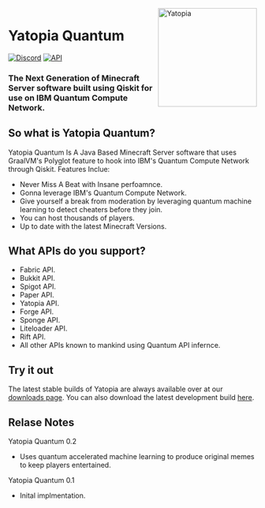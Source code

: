 <img width="200" src="https://yatopiamc.org/static/img/yatopia-shiny.gif" alt="Yatopia" align="right">
<div align="left">
<h1>Yatopia Quantum</h1>

[![Discord](https://img.shields.io/discord/342814924310970398?color=%237289DA&label=Discord&logo=discord&logoColor=white)](https://discord.io/YatopiaMC)
[![API](https://img.shields.io/website?down_color=lightgrey&down_message=offline&label=API&up_color=green&up_message=online&url=http%3A%2F%2Fapi.yatopia.net%2F)](https://www.youtube.com/watch?v=ub82Xb1C8os)
<h3>The Next Generation of Minecraft Server software built using Qiskit for use on IBM Quantum Compute Network.</h3>
</div>

## So what is Yatopia Quantum?
Yatopia Quantum Is A Java Based Minecraft Server software that uses GraalVM's Polyglot feature to hook into IBM's Quantum Compute Network through Qiskit.
Features Inclue:
 - Never Miss A Beat with Insane perfoamnce.
 - Gonna leverage IBM's Quantum Compute Network.
 - Give yourself a break from moderation by leveraging quantum machine learning to detect cheaters before they join.
 - You can host thousands of players.
 - Up to date with the latest Minecraft Versions.

## What APIs do you support?
- Fabric API.
- Bukkit API.
- Spigot API.
- Paper API.
- Yatopia API.
- Forge API.
- Sponge API.
- Liteloader API.
- Rift API.
- All other APIs known to mankind using Quantum API infernce.

## Try it out 
The latest stable builds of Yatopia are always available over at our [downloads page](https://www.youtube.com/watch?v=ub82Xb1C8os). You can also download the latest development build [here](https://www.youtube.com/watch?v=ub82Xb1C8os).

## Relase Notes
Yatopia Quantum 0.2
- Uses quantum accelerated machine learning to produce original memes to keep players entertained.

Yatopia Quantum 0.1
- Inital implmentation.

